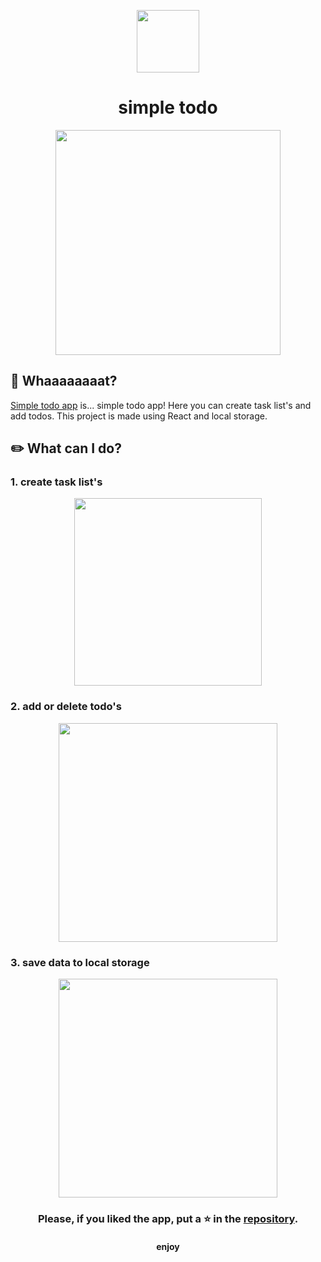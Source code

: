 <p align="center"><img src="https://user-images.githubusercontent.com/70380061/185758830-1f430020-27cc-41c4-9549-7d080ecacc03.png" width="100"></p>

<h1 align="center">simple todo</h1>

<p align="center"><img src="https://user-images.githubusercontent.com/70380061/185756649-ff0d5344-a804-4d28-9860-005be4573b3c.gif" width="360"></p>

## 🤔 Whaaaaaaaat?

<p><a href="https://anydnny.github.io/simple-todo-app/">Simple todo app</a> is... simple todo app! Here you can create task list's and add todos. This project is made using React and local storage.</p>

## ✏️ What can I do?

### 1. create task list's

<p align="center"><img src="https://user-images.githubusercontent.com/70380061/185756910-daa3f0bf-4602-4ad5-8fc0-860a641d2938.gif" width="300"></p>

### 2. add or delete todo's

<p align="center"><img src="https://user-images.githubusercontent.com/70380061/185757196-82a149c5-58b2-4bf9-93cc-058defab23cd.gif" width="350"></p>

### 3. save data to local storage

<p align="center"><img src="https://user-images.githubusercontent.com/70380061/185757507-89da2464-8762-4dbe-9ed3-d8159461aa93.gif" width="350"></p>


<h3 align="center">Please, if you liked the app, put a ⭐️ in the <a href="https://github.com/anydnny/simple-todo-app">repository</a>.</h3>

 <h4 align="center">enjoy</h4>
